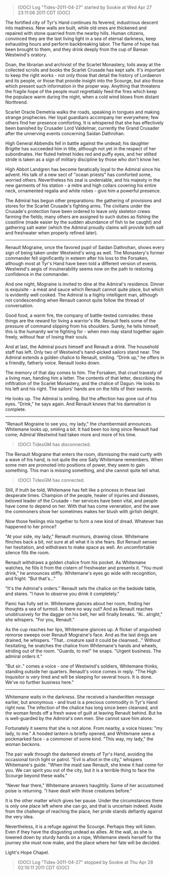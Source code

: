 > (OOC) Log "Tides-2011-04-27" started by Sookie at Wed Apr 27 23:11:06 2011 CDT (OOC)

The fortified city of Tyr's Hand continues its fevered, industrious descent into madness. New walls are built, while old ones are thickened and repaired with stone quarried from the nearby hills. Human citizens, convinced they are the last living light in a sea of eternal darkness, keep exhausting hours and perform backbreaking labor. The flame of hope has been brought to them, and they drink deeply from the cup of Barean Westwind's oratory.

Doan, the librarian and archivist of the Scarlet Monastery, toils away at the collected scrolls and books the Scarlet Crusade has kept safe. It's important to keep the right works - not only those that detail the history of Lordaeron and its people, or those that provide insight into the Scourge, but also those which present such information in the proper way. Anything that threatens the fragile hope of the people must regrettably feed the fires which keep the populace warm during the night, when a cold wind blows from distant Northrend.

Scarlet Oracle Demetria walks the roads, speaking in tongues and making strange prophecies. Her loyal guardians accompany her everywhere; few others find her presence comforting. It is whispered that she has effectively been banished by Crusader Lord Valdelmar, currently the Grand Crusader after the unnerving events concerning Saidan Dathrohan.

High General Abbendis fell in battle against the undead; his daughter Brigitte has succeeded him in title, although not yet in the respect of her subordinates. Her fluted helmet hides red and puffy eyes, and her stilted stride is taken as a sign of military discipline by those who don't know her.

High Abbot Landgren has become fanatically loyal to the Admiral since his advent. His talk of a new sect of "ocean priests" has comforted some, worried others. Nevertheless his zeal is undeniable, and his majesty in the new garments of his station - a mitre and high collars covering his entire neck, ornamented regalia and white robes - give him a powerful presence.

The Admiral has begun other preparations: the gathering of provisions and stores for the Scarlet Crusade's fighting arms. The civilians under the Crusade's protection have been ordered to leave only skeleton crews farming the fields; many others are assigned to such duties as fishing the coastline (made easier by the sudden abundance of fish to be caught) and gathering salt water (which the Admiral proudly claims will provide both salt and freshwater when properly refined later).

---

Renault Mograine, once the favored pupil of Saidan Dathrohan, shows every sign of being taken under Westwind's wing as well. The Monastery's former commander fell significantly in esteem after his loss to the Forsaken, although most at Tyr's Hand have been told a different version of events. Westwind's aegis of invulnerability seems now on the path to restoring confidence in the commander.

And one night, Mograine is invited to dine at the Admiral's residence. Dinner is exquisite - a meat and sauce which Renault cannot quite place, but which is evidently well cooked. The Admiral is a highly intelligent man, although not condescending when Renault cannot quite follow the thread of conversation.

Good food, a warm fire, the company of battle-tested comrades: these things are the reward for living a warrior's life. Renault feels some of the pressure of command slipping from his shoulders. Surely, he tells himself, this is the humanity we're fighting for - when men may stand together again freely, without fear of losing their souls.

And at last, the Admiral pours himself and Renault a drink. The household staff has left. Only two of Westwind's hand-picked sailors stand near. The Admiral extends a golden chalice to Renault, smiling. "Drink up," he offers in a friendly, fatherly voice. Renault looks down.

The memory of that day comes to him. The Forsaken, that cruel travesty of a living man, handing him a letter. The contents of that letter, describing the infiltration of the Scarlet Monastery, and the chalice of Dagun. He looks to his left and his right. The sailors' hands are on the hilts of their swords.

He looks up. The Admiral is smiling. But the affection has gone out of his eyes. "Drink," he says again. And Renault knows that his damnation is complete.

---

"Renault Mograine to see you, my lady," the chambermaid announces. Whitemane looks up, smiling a bit. It had been too long since Renault had come; Admiral Westwind had taken more and more of his time.

> (OOC) TidesGM has disconnected.

The Renault Mograine that enters the room, dismissing the maid curtly with a wave of his hand, is not quite the one Sally Whitemane remembers. When some men are promoted into positions of power, they seem to gain something. This man is missing something, and she cannot quite tell what.

> (OOC) TidesGM has connected.

Still, if truth be told, Whitemane has felt like a princess in these last desperate times. Champion of the people, healer of injuries and diseases, beloved leader of the Crusade - her services have been vital, and people have come to depend on her. With that has come veneration, and the awe the commoners show her sometimes makes her blush with girlish delight.

Now those feelings mix together to form a new kind of dread. Whatever has happened to her prince?

"At your side, my lady," Renault murmurs, drawing close. Whitemane flinches back a bit, not sure at all what it is she fears. But Renault senses her hesitation, and withdraws to make space as well. An uncomfortable silence fills the room.

Renault withdraws a golden chalice from his pocket. As Whitemane watches, he fills it from the cistern of freshwater and presents it. "You must drink," he announces stiffly. Whitemane's eyes go wide with recognition, and fright. "But that's..."

"It's the Admiral's orders." Renault sets the chalice on the bedside table, and stares. "I have to observe you drink it completely."

Panic has fully set in. Whitemane glances about her room, finding her thoughts a sea of turmoil. Is there no way out? And as Renault reaches unobtrusively for the dagger on his belt, her will finally breaks. "Al.. alright," she whispers. "For you, Renault."

As the cup reaches her lips, Whitemane glances up. A flicker of anguished remorse sweeps over Renault Mograine's face. And as the last dregs are drained, he whispers. "That.. creature said it could be cleansed..." Without hesitating, he snatches the chalice from Whitemane's hands and wheels, striding out of the room. "Guards, to me!" he snaps. "Urgent business. The admiral orders it."

"But sir.." comes a voice - one of Westwind's soldiers, Whitemane thinks, standing outside her quarters. Renault's voice comes in reply. "The High Inquisitor is very tired and will be sleeping for several hours. It is done. We've no further business here."

---

Whitemane waits in the darkness. She received a handwritten message earlier, but anonymous - and trust is a precious commodity in Tyr's Hand right now. The infection of the chalice has long since been cleansed, and the woman fends off a fresh wave of guilt at leaving Renault behind. But he is well-guarded by the Admiral's own men. She cannot save him alone.

Fortunately it seems that she is not alone. From nearby, a voice hisses: "my lady, to me." A hooded lantern is briefly opened, and Whitemane sees a pockmarked face - a commoner of some kind. "This way, my lady," the woman beckons.

The pair walk through the darkened streets of Tyr's Hand, avoiding the occasional torch light or patrol. "Evil is afoot in the city," whispers Whitemane's guide. "When the maid saw Renault, she knew it had come for you. We can spirit you out of the city, but it is a terrible thing to face the Scourge beyond these walls."

"Never fear there," Whitemane answers haughtily. Some of her accustomed poise is returning. "I have dealt with those creatures before."

It is the other matter which gives her pause. Under the circumstances there is only one place left where she can go, and that is uncertain indeed. Aside from the challenge of reaching the place, her pride stands defiantly against the very idea.

Nevertheless, it is a refuge against the Scourge. Perhaps they will listen. Even if they have the disgusting undead as allies. At the wall, as she is lowered down by sturdy hands on a rope, Whitemane steels herself for the journey she must now make, and the place where her fate will be decided.

Light's Hope Chapel.

> (OOC) Log "Tides-2011-04-27" stopped by Sookie at Thu Apr 28 02:10:11 2011 CDT (OOC)
